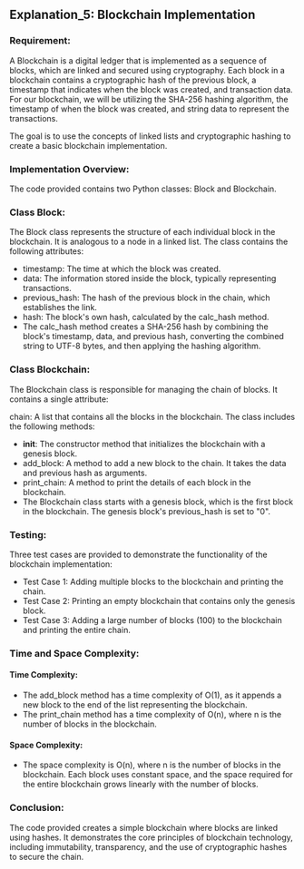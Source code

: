 ## Explanation_5: Blockchain Implementation
### Requirement:
A Blockchain is a digital ledger that is implemented as a sequence of blocks, which are linked and secured using cryptography. Each block in a blockchain contains a cryptographic hash of the previous block, a timestamp that indicates when the block was created, and transaction data. For our blockchain, we will be utilizing the SHA-256 hashing algorithm, the timestamp of when the block was created, and string data to represent the transactions.

The goal is to use the concepts of linked lists and cryptographic hashing to create a basic blockchain implementation.

### Implementation Overview:
The code provided contains two Python classes: Block and Blockchain.

### Class Block:
The Block class represents the structure of each individual block in the blockchain. It is analogous to a node in a linked list. The class contains the following attributes:

- timestamp: The time at which the block was created.
- data: The information stored inside the block, typically representing transactions.
- previous_hash: The hash of the previous block in the chain, which establishes the link.
- hash: The block's own hash, calculated by the calc_hash method.
- The calc_hash method creates a SHA-256 hash by combining the block's timestamp, data, and previous hash, converting the combined string to UTF-8 bytes, and then applying the hashing algorithm.

### Class Blockchain:
The Blockchain class is responsible for managing the chain of blocks. It contains a single attribute:

chain: A list that contains all the blocks in the blockchain.
The class includes the following methods:

- __init__: The constructor method that initializes the blockchain with a genesis block.
- add_block: A method to add a new block to the chain. It takes the data and previous hash as arguments.
- print_chain: A method to print the details of each block in the blockchain.
- The Blockchain class starts with a genesis block, which is the first block in the blockchain. The genesis block's previous_hash is set to "0".

### Testing:
Three test cases are provided to demonstrate the functionality of the blockchain implementation:

- Test Case 1: Adding multiple blocks to the blockchain and printing the chain.
- Test Case 2: Printing an empty blockchain that contains only the genesis block.
- Test Case 3: Adding a large number of blocks (100) to the blockchain and printing the entire chain.
### Time and Space Complexity:
#### Time Complexity:
- The add_block method has a time complexity of O(1), as it appends a new block to the end of the list representing the blockchain.
- The print_chain method has a time complexity of O(n), where n is the number of blocks in the blockchain.
#### Space Complexity:
- The space complexity is O(n), where n is the number of blocks in the blockchain. Each block uses constant space, and the space required for the entire blockchain grows linearly with the number of blocks.

### Conclusion:
The code provided creates a simple blockchain where blocks are linked using hashes. It demonstrates the core principles of blockchain technology, including immutability, transparency, and the use of cryptographic hashes to secure the chain.